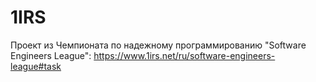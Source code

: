 ﻿# 1IRS

Проект из Чемпионата по надежному программированию "Software Engineers League":
https://www.1irs.net/ru/software-engineers-league#task